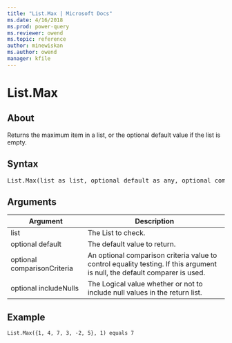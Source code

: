 ```yaml
---
title: "List.Max | Microsoft Docs"
ms.date: 4/16/2018
ms.prod: power-query
ms.reviewer: owend
ms.topic: reference
author: minewiskan
ms.author: owend
manager: kfile
---
```

# List.Max

  
## About  
Returns the maximum item in a list, or the optional default value if the list is empty.  
  
## Syntax

<pre>
List.Max(list as list, optional default as any, optional comparisonCriteria as any, optional includeNulls as nullable logical) as any  
</pre>
  
## Arguments  
  
|Argument|Description|  
|------------|---------------|  
|list|The List to check.|  
|optional default|The default value to return.|  
|optional comparisonCriteria|An optional comparison criteria value to control equality testing. If this argument is null, the default comparer is used.|  
|optional includeNulls|The Logical value whether or not to include null values in the return list.|  
  
## Example  
  
```powerquery-m
List.Max({1, 4, 7, 3, -2, 5}, 1) equals 7  
```  

